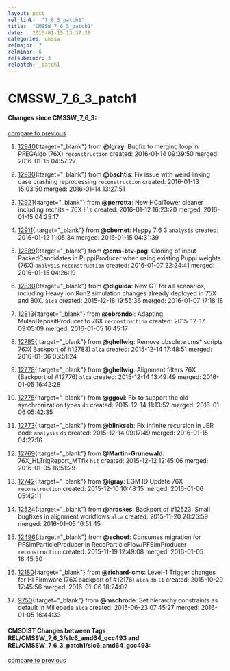 ```yaml
---
layout: post
rel_link:  "7_6_3_patch1"
title:  "CMSSW_7_6_3_patch1"
date:   2016-01-15 13:37:38
categories: cmssw
relmajor: 7
relminor: 6
relsubminor: 3
relpatch: _patch1
---
```


# CMSSW_7_6_3_patch1
#### Changes since CMSSW_7_6_3:

[compare to previous](https://github.com/cms-sw/cmssw/compare/CMSSW_7_6_3...CMSSW_7_6_3_patch1)



1. [12940](http://github.com/cms-sw/cmssw/pull/12940){:target="_blank"}  from **@lgray**: Bugfix to merging loop in PFEGAlgo (76X) `reconstruction`  created: 2016-01-14 09:39:50 merged: 2016-01-15 04:57:27

2. [12930](http://github.com/cms-sw/cmssw/pull/12930){:target="_blank"}  from **@bachtis**: Fix issue with weird linking case crashing reprocessing `reconstruction`  created: 2016-01-13 15:03:50 merged: 2016-01-14 13:27:51

3. [12921](http://github.com/cms-sw/cmssw/pull/12921){:target="_blank"}  from **@perrotta**: New HCalTower cleaner including rechits - 76X `hlt`  created: 2016-01-12 16:23:20 merged: 2016-01-15 04:25:17

4. [12911](http://github.com/cms-sw/cmssw/pull/12911){:target="_blank"}  from **@cbernet**: Heppy 7 6 3 `analysis`  created: 2016-01-12 11:05:34 merged: 2016-01-15 04:31:39

5. [12889](http://github.com/cms-sw/cmssw/pull/12889){:target="_blank"}  from **@cms-btv-pog**: Cloning of input PackedCandidates in PuppiProducer when using existing Puppi weights (76X) `analysis`  `reconstruction`  created: 2016-01-07 22:24:41 merged: 2016-01-15 04:26:19

6. [12830](http://github.com/cms-sw/cmssw/pull/12830){:target="_blank"}  from **@diguida**: New GT for all scenarios, including Heavy Ion Run2 simulation changes already deployed in 75X and 80X. `alca`  created: 2015-12-18 19:55:36 merged: 2016-01-07 17:18:18

7. [12813](http://github.com/cms-sw/cmssw/pull/12813){:target="_blank"}  from **@ebrondol**: Adapting MuIsoDepositProducer to 76X `reconstruction`  created: 2015-12-17 09:05:09 merged: 2016-01-05 16:45:17

8. [12785](http://github.com/cms-sw/cmssw/pull/12785){:target="_blank"}  from **@ghellwig**: Remove obsolete cms\* scripts 76X( Backport of #12783) `alca`  created: 2015-12-14 17:48:51 merged: 2016-01-06 05:51:24

9. [12778](http://github.com/cms-sw/cmssw/pull/12778){:target="_blank"}  from **@ghellwig**: Alignment filters 76X (Backport of #12776) `alca`  created: 2015-12-14 13:49:49 merged: 2016-01-05 16:42:28

10. [12775](http://github.com/cms-sw/cmssw/pull/12775){:target="_blank"}  from **@ggovi**: Fix to support the old synchronization types `db`  created: 2015-12-14 11:13:52 merged: 2016-01-06 05:42:35

11. [12773](http://github.com/cms-sw/cmssw/pull/12773){:target="_blank"}  from **@blinkseb**: Fix infinite recursion in JER code `analysis`  `db`  created: 2015-12-14 09:17:49 merged: 2016-01-15 04:27:16

12. [12769](http://github.com/cms-sw/cmssw/pull/12769){:target="_blank"}  from **@Martin-Grunewald**: 76X_HLTrigReport_MTfix `hlt`  created: 2015-12-12 12:45:06 merged: 2016-01-05 16:51:29

13. [12742](http://github.com/cms-sw/cmssw/pull/12742){:target="_blank"}  from **@lgray**: EGM ID Update 76X `reconstruction`  created: 2015-12-10 10:48:15 merged: 2016-01-06 05:42:11

14. [12524](http://github.com/cms-sw/cmssw/pull/12524){:target="_blank"}  from **@hroskes**: Backport of #12523: Small bugfixes in alignment workflows `alca`  created: 2015-11-20 20:25:59 merged: 2016-01-05 16:51:45

15. [12496](http://github.com/cms-sw/cmssw/pull/12496){:target="_blank"}  from **@schoef**: Consumes migration for PFSimParticleProducer in RecoParticleFlow/PFSimProducer  `reconstruction`  created: 2015-11-19 12:49:08 merged: 2016-01-05 16:45:50

16. [12180](http://github.com/cms-sw/cmssw/pull/12180){:target="_blank"}  from **@richard-cms**:   Level-1 Trigger changes for HI Firmware (76X backport of #12176) `alca`  `db`  `l1`  created: 2015-10-29 17:45:56 merged: 2016-01-06 18:24:02

17. [9750](http://github.com/cms-sw/cmssw/pull/9750){:target="_blank"}  from **@mschrode**: Set hierarchy constraints as default in Millepede `alca`  created: 2015-06-23 07:45:27 merged: 2016-01-05 16:44:33

#### CMSDIST Changes between Tags REL/CMSSW_7_6_3/slc6_amd64_gcc493 and REL/CMSSW_7_6_3_patch1/slc6_amd64_gcc493:

[compare to previous](https://github.com/cms-sw/cmsdist/compare/REL/CMSSW_7_6_3/slc6_amd64_gcc493...REL/CMSSW_7_6_3_patch1/slc6_amd64_gcc493)


